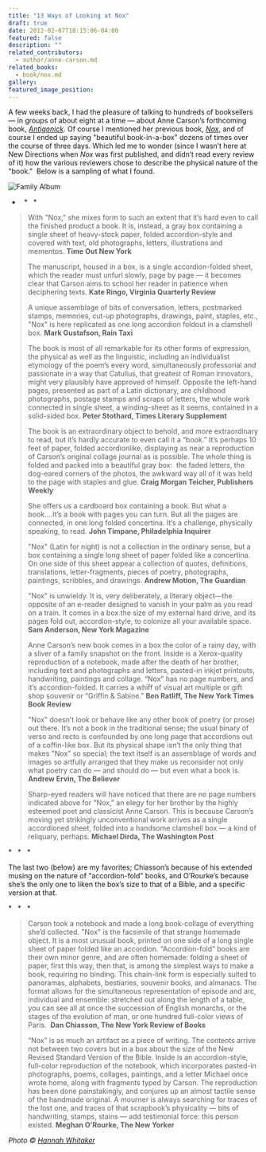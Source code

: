 ```yaml
---
title: "13 Ways of Looking at Nox"
draft: true
date: 2012-02-07T18:15:06-04:00
featured: false
description: ""
related_contributors:
  - author/anne-carson.md
related_books:
  - book/nox.md
gallery:
featured_image_position:
---
```


A few weeks back, I had the pleasure of talking to hundreds of booksellers — in groups of about eight at a time — about Anne Carson’s forthcoming book, [_Antigonick_](http://ndbooks.com/blog/article/a-sneak-peek-at-anne-carsons-new-book). Of course I mentioned her previous book, [_Nox_](http://ndbooks.com/book/nox), and of course I ended up saying "beautiful book-in-a-box" dozens of times over the course of three days. Which led me to wonder (since I wasn’t here at New Directions when _Nox_ was first published, and didn’t read every review of it) how the various reviewers chose to describe the physical nature of the "book."  Below is a sampling of what I found.

![Family Album](https://res.cloudinary.com/ndbooks/image/upload/v1507205778/familyalbum100503_560.jpg)

*   *   *

> With "Nox," she mixes form to such an extent that it’s hard even to call the finished product a book. It is, instead, a gray box containing a single sheet of heavy-stock paper, folded accordion-style and covered with text, old photographs, letters, illustrations and mementos.
> **Time Out New York**
>
> The manuscript, housed in a box, is a single accordion-folded sheet, which the reader must unfurl slowly, page by page — it becomes clear that Carson aims to school her reader in patience when deciphering texts.
> **Kate Ringo, Virginia Quarterly Review**
>
> A unique assemblage of bits of conversation, letters, postmarked stamps, memories, cut-up photographs, drawings, paint, staples, etc., "Nox" is here replicated as one long accordion foldout in a clamshell box.
> **Mark Gustafson, Rain Taxi**
>
> The book is most of all remarkable for its other forms of expression, the physical as well as the linguistic, including an individualist etymology of the poem’s every word, simultaneously professorial and passionate in a way that Catullus, that greatest of Roman innovators, might very plausibly have approved of himself. Opposite the left-hand pages, presented as part of a Latin dictionary, are childhood photographs, postage stamps and scraps of letters, the whole work connected in single sheet, a winding-sheet as it seems, contained in a solid-sided box.
> **Peter Stothard, Times Literary Supplement**
>
> The book is an extraordinary object to behold, and more extraordinary to read, but it’s hardly accurate to even call it a “book.” It’s perhaps 10 feet of paper, folded accordionlike, displaying as near a reproduction of Carson’s original collage journal as is possible. The whole thing is folded and packed into a beautiful gray box:  the faded letters, the dog-eared corners of the photos, the awkward way all of it was held to the page with staples and glue.
> **Craig Morgan Teicher, Publishers Weekly**
>
> She offers us a cardboard box containing a book. But what a book….It’s a book with pages you can turn. But all the pages are connected, in one long folded concertina. It’s a challenge, physically speaking, to read.
> **John Timpane, Philadelphia Inquirer**
>
> "Nox" (Latin for night) is not a collection in the ordinary sense, but a box containing a single long sheet of paper folded like a concertina. On one side of this sheet appear a collection of quotes, definitions, translations, letter-fragments, pieces of poetry, photographs, paintings, scribbles, and drawings.
> **Andrew Motion, The Guardian**
>
> "Nox" is unwieldy. It is, very deliberately, a literary object—the opposite of an e-reader designed to vanish in your palm as you read on a train. It comes in a box the size of my external hard drive, and its pages fold out, accordion-style, to colonize all your available space.
> **Sam Anderson, New York Magazine**
>
> Anne Carson’s new book comes in a box the color of a rainy day, with a sliver of a family snapshot on the front. Inside is a Xerox-quality reproduction of a notebook, made after the death of her brother, including text and photographs and letters, pasted-in inkjet printouts, handwriting, paintings and collage. “Nox” has no page numbers, and it’s accordion-folded. It carries a whiff of visual art multiple or gift shop souvenir or “Griffin & Sabine.”
> **Ben Ratliff, The New York Times Book Review**
>
> "Nox" doesn’t look or behave like any other book of poetry (or prose) out there. It’s not a book in the traditional sense; the usual binary of verso and recto is confounded by one long page that accordions out of a coffin-like box. But its physical shape isn’t the only thing that makes "Nox" so special; the text itself is an assemblage of words and images so artfully arranged that they make us reconsider not only what poetry can do — and should do — but even what a book is.
> **Andrew Ervin, The Believer**
>
> Sharp-eyed readers will have noticed that there are no page numbers indicated above for "Nox," an elegy for her brother by the highly esteemed poet and classicist Anne Carson. This is because Carson’s moving yet strikingly unconventional work arrives as a single accordioned sheet, folded into a handsome clamshell box — a kind of reliquary, perhaps.
> **Michael Dirda, The Washington Post**

*   *   *

The last two (below) are my favorites; Chiasson’s because of his extended musing on the nature of "accordion-fold" books, and O’Rourke’s because she’s the only one to liken the box’s size to that of a Bible, and a specific version at that.  

*   *   *

> Carson took a notebook and made a long book-collage of everything she’d collected. "Nox" is the facsimile of that strange homemade object. It is a most unusual book, printed on one side of a long single sheet of paper folded like an accordion. “Accordion-fold” books are their own minor genre, and are often homemade: folding a sheet of paper, first this way, then that, is among the simplest ways to make a book, requiring no binding. This chain-link form is especially suited to panoramas, alphabets, bestiaries, souvenir books, and almanacs. The format allows for the simultaneous representation of episode and arc, individual and ensemble: stretched out along the length of a table, you can see all at once the succession of English monarchs, or the stages of the evolution of man, or one hundred full-color views of Paris. 
> **Dan Chiasson, The New York Review of Books**
>
> “Nox” is as much an artifact as a piece of writing. The contents arrive not between two covers but in a box about the size of the New Revised Standard Version of the Bible. Inside is an accordion-style, full-color reproduction of the notebook, which incorporates pasted-in photographs, poems, collages, paintings, and a letter Michael once wrote home, along with fragments typed by Carson. The reproduction has been done painstakingly, and conjures up an almost tactile sense of the handmade original. A mourner is always searching for traces of the lost one, and traces of that scrapbook’s physicality — bits of handwriting, stamps, stains — add testimonial force: this person existed.
> **Meghan O’Rourke, The New Yorker**

_Photo © [Hannah Whitaker](http://hwhitaker.com/index.html)_
